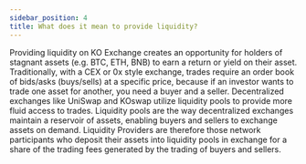 ```yaml
---
sidebar_position: 4
title: What does it mean to provide liquidity?
---
```


Providing liquidity on KO Exchange creates an opportunity for holders of stagnant assets (e.g. BTC, ETH, BNB) to earn a return or yield on their asset. Traditionally, with a CEX or 0x style exchange, trades require an order book of bids/asks (buys/sells) at a specific price, because if an investor wants to trade one asset for another, you need a buyer and a seller. Decentralized exchanges like UniSwap and KOswap utilize liquidity pools to provide more fluid access to trades. Liquidity pools are the way decentralized exchanges maintain a reservoir of assets, enabling buyers and sellers to exchange assets on demand. Liquidity Providers are therefore those network participants who deposit their assets into liquidity pools in exchange for a share of the trading fees generated by the trading of buyers and sellers.
